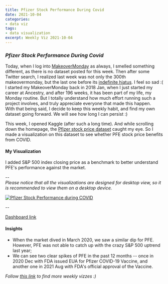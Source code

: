 ```yaml
---
title: Pfizer Stock Performance During Covid
date: 2021-10-04
categories:
- data viz
tags:
- data visualization
excerpt: Weekly Viz 2021-10-04
---
```


### *Pfizer Stock Performance During Covid*


Today, when I log into [MakeoverMonday](https://www.makeovermonday.co.uk/) as always, I smelled something different, as there is no dataset posted for this week. Then after some Twitter search, I realized last week was not only the 300th makeovermonday, but the last one before its [indefinite hiatus](https://twitter.com/VizWizBI/status/1442408060450865158). I feel so sad :( I started my MakeoverMonday back in 2018 Jan, when I just started my career at Ancestry, and after 196 weeks, it has been part of my life, my Monday routine. But I totally understand how much effort running such a project involves, and truly appreciate everyone that made this happen.  
With that being said, I decide to keep this weekly habit, and find my own dataset going forward. We will see how long I can persist :)  
  
This week, I opened Kaggle (after such a long time). And while scrolling down the homepage, the [Pfizer stock price dataset](https://www.kaggle.com/varpit94/pfizer-stock-data) caught my eye. So I made a visualization on this dataset to see whether PFE stock price benefits from COVID.  

#### My Visualization

I added S&P 500 index closing price as a benchmark to better understand PFE's performance against the market.  

--  
*Please notice that all the visualizations are designed for desktop view, so it is recommended to view them on a desktop device.*  

<div class='tableauPlaceholder' id='viz1633404829771' style='position: relative'>
<noscript><a href='#'>
  <img alt='Pfizer Stock Performance during COVID ' src='https:&#47;&#47;public.tableau.com&#47;static&#47;images&#47;20&#47;20211004PfizerStockPerformanceDuringCovid&#47;PfizerStockPerformanceduringCOVID&#47;1_rss.png' style='border: none' />
</a></noscript>
<object class='tableauViz'  style='display:none;'>
<param name='host_url' value='https%3A%2F%2Fpublic.tableau.com%2F' />
  <param name='embed_code_version' value='3' />
  <param name='site_root' value='' />
  <param name='name' value='20211004PfizerStockPerformanceDuringCovid&#47;PfizerStockPerformanceduringCOVID' />
  <param name='tabs' value='no' />
  <param name='toolbar' value='yes' />
  <param name='static_image' value='https:&#47;&#47;public.tableau.com&#47;static&#47;images&#47;20&#47;20211004PfizerStockPerformanceDuringCovid&#47;PfizerStockPerformanceduringCOVID&#47;1.png' />
  <param name='animate_transition' value='yes' />
  <param name='display_static_image' value='yes' />
  <param name='display_spinner' value='yes' />
  <param name='display_overlay' value='yes' />
  <param name='display_count' value='yes' />
  <param name='language' value='en-US' />
  <param name='filter' value='publish=yes' />
</object></div>     
<script type='text/javascript'>      
  var divElement = document.getElementById('viz1633404829771');      
  var vizElement = divElement.getElementsByTagName('object')[0];              
  if ( divElement.offsetWidth > 800 ) { vizElement.style.width='800px';vizElement.style.height='627px';} else if ( divElement.offsetWidth > 500 ) { vizElement.style.width='800px';vizElement.style.height='627px';} else { vizElement.style.width='100%';vizElement.style.height='727px';}                     var scriptElement = document.createElement('script');                    scriptElement.src = 'https://public.tableau.com/javascripts/api/viz_v1.js';                    vizElement.parentNode.insertBefore(scriptElement, vizElement);                </script>
    
--  

[Dashboard link](https://public.tableau.com/views/20211004PfizerStockPerformanceDuringCovid/PfizerStockPerformanceduringCOVID?:language=en-US&publish=yes&:display_count=n&:origin=viz_share_link)
  
#### Insights
* When the market dived in March 2020, we saw a similar dip for PFE. However, PFE was not able to catch up with the crazy S&P 500 uptrend last year;  
* We can see two clear spikes of PFE in the past 12 months -- once in 2020 Dec with FDA issued EUA for Pfizer COVID-19 Vaccine, and another one in 2021 Aug with FDA's official approval of the Vaccine.   
  

*Follow [this link](https://yudong-94.github.io/personal-website/project/WeeklyViz2021/) to find more weekly vizzes :)*